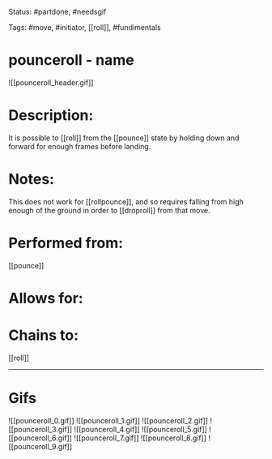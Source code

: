 Status: #partdone, #needsgif

Tags: #move, #initiator, [[roll]], #fundimentals

# pounceroll - name
![[pounceroll_header.gif]]
# Description:
It is possible to [[roll]] from the [[pounce]] state by holding down and forward for enough frames before landing. 

# Notes:
This does not work for [[rollpounce]], and so requires falling from high enough of the ground in order to [[droproll]] from that move.

# Performed from:
[[pounce]]

# Allows for:


# Chains to:
[[roll]]

___
# Gifs
![[pounceroll_0.gif]]
![[pounceroll_1.gif]]
![[pounceroll_2.gif]]
![[pounceroll_3.gif]]
![[pounceroll_4.gif]]
![[pounceroll_5.gif]]
![[pounceroll_6.gif]]
![[pounceroll_7.gif]]
![[pounceroll_8.gif]]
![[pounceroll_9.gif]]